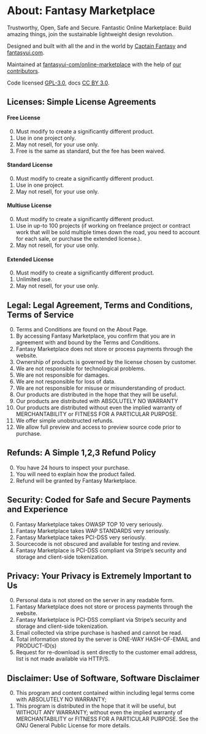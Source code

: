 # About: Fantasy Marketplace

Trustworthy, Open, Safe and Secure. Fantastic Online Marketplace: Build amazing things, join the sustainable lightweight design revolution.

Designed and built with all the <i class="fa fa-fw fa-heartbeat text-danger"></i> and <i class="fa fa-fw fa-bolt text-warning"></i> in the world by [Captain Fantasy](https://github.com/fantasyui-com) and [fantasyui.com](http://fantasyui.com).

Maintained at [fantasyui-com/online-marketplace](https://github.com/fantasyui-com/online-marketplace) with the help of [our contributors](https://github.com/fantasyui-com/online-marketplace/graphs/contributors).

Code licensed [GPL-3.0](https://github.com/fantasyui-com/online-marketplace/blob/master/LICENSE), docs [CC BY 3.0](https://creativecommons.org/licenses/by/3.0/).

## Licenses: Simple License Agreements

#### Free License

0. Must modify to create a significantly different product.
0. Use in one project only.
0. May not resell, for your use only.
0. Free is the same as standard, but the fee has been waived.

#### Standard License

0. Must modify to create a significantly different product.
0. Use in one project.
0. May not resell, for your use only.

#### Multiuse License

0. Must modify to create a significantly different product.
0. Use in up-to 100 projects (if working on freelance project or contract work that will be sold multiple times down the road, you need to account for each sale, or purchase the extended license.).
0. May not resell, for your use only.

#### Extended License

0. Must modify to create a significantly different product.
0. Unlimited use.
0. May not resell, for your use only.

## Legal: Legal Agreement, Terms and Conditions, Terms of Service

0. Terms and Conditions are found on the About Page.
0. By accessing Fantasy Marketplace, you confirm that you are in agreement with and bound by the Terms and Conditions.
0. Fantasy Marketplace does not store or process payments through the website.
0. Ownership of products is governed by the license chosen by customer.
0. We are not responsible for technological problems.
0. We are not responsible for damages.
0. We are not responsible for loss of data.
0. We are not responsible for misuse or misunderstanding of product.
0. Our products are distributed in the hope that they will be useful.
0. Our products are distributed with ABSOLUTELY NO WARRANTY
0. Our products are distributed without even the implied warranty of MERCHANTABILITY or FITNESS FOR A PARTICULAR PURPOSE.
0. We offer simple unobstructed refunds.
0. We allow full preview and access to preview source code prior to purchase.

## Refunds: A Simple 1,2,3 Refund Policy

0. You have 24 hours to inspect your purchase.
0. You will need to explain how the product failed.
0. Refund will be granted by Fantasy Marketplace.

## Security: Coded for Safe and Secure Payments and Experience

0. Fantasy Marketplace takes OWASP TOP 10 very seriously.
0. Fantasy Marketplace takes WAP STANDARDS very seriously.
0. Fantasy Marketplace takes PCI-DSS very seriously.
0. Sourcecode is not obscured and available for testing and review.
0. Fantasy Marketplace is PCI-DSS compliant via Stripe’s security and storage and client-side tokenization.

## Privacy: Your Privacy is Extremely Important to Us

0. Personal data is not stored on the server in any readable form.
0. Fantasy Marketplace does not store or process payments through the website.
0. Fantasy Marketplace is PCI-DSS compliant via Stripe’s security and storage and client-side tokenization.
0. Email collected via stripe purchase is hashed and cannot be read.
0. Total information stored by the server is ONE-WAY HASH-OF-EMAIL and PRODUCT-ID(s)
0. Request for re-download is sent directly to the customer email address, list is not made available via HTTP/S.

## Disclaimer: Use of Software, Software Disclaimer

0. This program and content contained within including legal terms come with ABSOLUTELY NO WARRANTY;
0. This program is distributed in the hope that it will be useful, but WITHOUT ANY WARRANTY; without even the implied warranty of MERCHANTABILITY or FITNESS FOR A PARTICULAR PURPOSE. See the GNU General Public License for more details.
